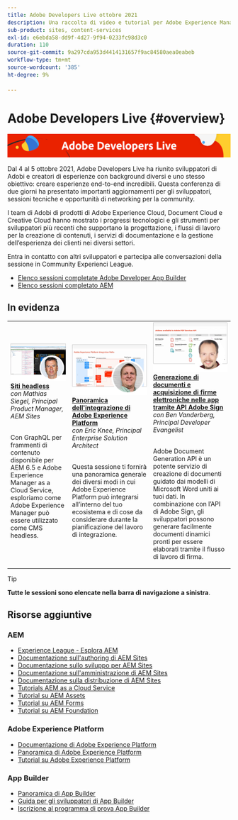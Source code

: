 ```yaml
---
title: Adobe Developers Live ottobre 2021
description: Una raccolta di video e tutorial per Adobe Experience Manager Sites distribuiti come parte dell’evento Adobe Developers Live.
sub-product: sites, content-services
exl-id: e6ebda58-dd9f-4d27-9f94-0233fc98d3c0
duration: 110
source-git-commit: 9a297cda953d4414131657f9ac84580aea0eabeb
workflow-type: tm+mt
source-wordcount: '385'
ht-degree: 9%

---
```


# Adobe Developers Live {#overview}

<img alt="Adobe Developers Live" src="/help/adobe-developers-live/assets/adl.png" />

Dal 4 al 5 ottobre 2021, Adobe Developers Live ha riunito sviluppatori di Adobi e creatori di esperienze con background diversi e uno stesso obiettivo: creare esperienze end-to-end incredibili. Questa conferenza di due giorni ha presentato importanti aggiornamenti per gli sviluppatori, sessioni tecniche e opportunità di networking per la community.

I team di Adobi di prodotti di Adobe Experience Cloud, Document Cloud e Creative Cloud hanno mostrato i progressi tecnologici e gli strumenti per sviluppatori più recenti che supportano la progettazione, i flussi di lavoro per la creazione di contenuti, i servizi di documentazione e la gestione dell’esperienza dei clienti nei diversi settori.

Entra in contatto con altri sviluppatori e partecipa alle conversazioni della sessione in Community Experienci League.
* [Elenco sessioni completate Adobe Developer App Builder](https://experienceleaguecommunities.adobe.com/t5/project-firefly-discussions/adobe-developers-live-october-2021-project-firefly-s-complete/td-p/425779)
* [Elenco sessioni completato AEM](https://experienceleaguecommunities.adobe.com/t5/adobe-experience-manager/adobe-developers-live-october-2021-complete-session-list/m-p/423041#M120517)

## In evidenza

<table>
  <tr>
   <td>
      <a href="headless.md">
      <img alt="Siti headless" src="/help/adobe-developers-live/assets/mathias.png"/>
      </a>
      <div>
         <a href="headless.md"><strong>Siti headless</strong></a>         
         <br/><em>con Mathias Siegel, Principal Product Manager, AEM Sites</em>
      </div>
      <p>
        <br/>
         Con GraphQL per frammenti di contenuto disponibile per AEM 6.5 e Adobe Experience Manager as a Cloud Service, esploriamo come Adobe Experience Manager può essere utilizzato come CMS headless.
      </p>
     </td>   
     <td>
      <a href="aep-integration.md">
      <img alt="Panoramica dell’integrazione di Adobe Experience Platform" src="/help/adobe-developers-live/assets/eric.png"/>
      </a>
      <div>
         <a href="aep-integration.md"><strong>Panoramica dell'integrazione di Adobe Experience Platform</strong></a>
         <br/><em>con Eric Knee, Principal Enterprise Solution Architect</em>
      </div>
      <p>
        <br/>
         Questa sessione ti fornirà una panoramica generale dei diversi modi in cui Adobe Experience Platform può integrarsi all’interno del tuo ecosistema e di cose da considerare durante la pianificazione del lavoro di integrazione.
      </p>
   </td>
   </td>
     <td>
      <a href="pdf-services-api.md">
      <img alt="Generazione di documenti e acquisizione di firme elettroniche nelle app tramite l’API di Adobe Sign" src="/help/adobe-developers-live/assets/ben.png"/>
      </a>
      <div>
         <a href="pdf-services-api.md"><strong>Generazione di documenti e acquisizione di firme elettroniche nelle app tramite API Adobe Sign</strong></a>
         <br/><em>con Ben Vanderberg, Principal Developer Evangelist</em>
      </div>
      <p>
        <br/>
         Adobe Document Generation API è un potente servizio di creazione di documenti guidato dai modelli di Microsoft Word uniti ai tuoi dati. In combinazione con l’API di Adobe Sign, gli sviluppatori possono generare facilmente documenti dinamici pronti per essere elaborati tramite il flusso di lavoro di firma.
      </p>
   </td> 
  </tr>
</table>

>[!TIP]
>
>**Tutte le sessioni sono elencate nella barra di navigazione a sinistra**.

## Risorse aggiuntive

### AEM

* [Experience League - Esplora AEM](https://experienceleague.adobe.com/it#recommended/solutions/experience-manager)
* [Documentazione sull&#39;authoring di AEM Sites](https://experienceleague.adobe.com/docs/experience-manager-65/authoring/home.html?lang=it)
* [Documentazione sullo sviluppo per AEM Sites](https://experienceleague.adobe.com/docs/experience-manager-65/developing/home.html?lang=it)
* [Documentazione sull&#39;amministrazione di AEM Sites](https://experienceleague.adobe.com/docs/experience-manager-65/administering/home.html?lang=it)
* [Documentazione sulla distribuzione di AEM Sites](https://experienceleague.adobe.com/docs/experience-manager-65/deploying/home.html?lang=it)
* [Tutorials AEM as a Cloud Service](https://experienceleague.adobe.com/docs/experience-manager-learn/cloud-service/overview.html?lang=it)
* [Tutorial su AEM Assets](https://experienceleague.adobe.com/docs/experience-manager-learn/assets/overview.html?lang=it)
* [Tutorial su AEM Forms](https://experienceleague.adobe.com/docs/experience-manager-learn/forms/overview.html?lang=it)
* [Tutorial su AEM Foundation](https://experienceleague.adobe.com/docs/experience-manager-learn/foundation/overview.html?lang=it)

### Adobe Experience Platform

* [Documentazione di Adobe Experience Platform](https://experienceleague.adobe.com/docs/experience-platform.html?lang=it)
* [Panoramica di Adobe Experience Platform](https://experienceleague.adobe.com/docs/experience-platform/landing/home.html?lang=it)
* [Tutorial su Adobe Experience Platform](https://experienceleague.adobe.com/docs/platform-learn/tutorials/overview.html?lang=it)

### App Builder

* [Panoramica di App Builder](https://adobe.ly/aem-appbuilder)
* [Guida per gli sviluppatori di App Builder](https://adobe.ly/appbuilder)
* [Iscrizione al programma di prova App Builder](https://adobe.ly/appbuilder-trial)
